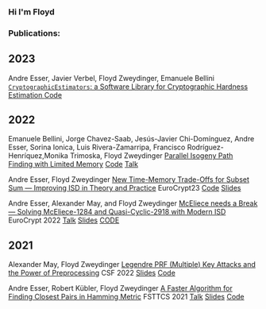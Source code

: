 ### Hi I'm Floyd

### Publications:

## 2023
Andre Esser, Javier Verbel, Floyd Zweydinger, Emanuele Bellini
[$\texttt{CryptographicEstimators}$: a Software Library for Cryptographic Hardness Estimation ](https://eprint.iacr.org/2023/589) [Code](https://github.com/Crypto-TII/CryptographicEstimators)

## 2022

Emanuele Bellini, Jorge Chavez-Saab, Jesús-Javier Chi-Domínguez, Andre Esser, Sorina Ionica, Luis Rivera-Zamarripa, Francisco Rodríguez-Henríquez,Monika Trimoska, Floyd Zweydinger
[Parallel Isogeny Path Finding with Limited Memory](https://eprint.iacr.org/2022/1464) [Code](https://github.com/TheSIPFDTeam/SIPFD) [Talk](https://www.youtube.com/watch?v=0ycz9MQquZw&list=PL1aGzrAyzO_D-3uKJAxo_080dCLf2NZle&index=10)

Andre Esser, Floyd Zweydinger
[New Time-Memory Trade-Offs for Subset Sum — Improving ISD in Theory and Practice](https://eprint.iacr.org/2022/1329) EuroCrypt23 [Code](https://github.com/FloydZ/decoding) [Slides](https://informatik.rub.de/wp-content/uploads/2023/05/talk.pdf)

Andre Esser, Alexander May, and Floyd Zweydinger
[McEliece needs a Break — Solving McEliece-1284 and Quasi-Cyclic-2918 with Modern ISD](https://eprint.iacr.org/2021/1634) EuroCrypt 2022 [Talk](https://www.youtube.com/watch?v=nkRpkf4efuE) [Slides](https://informatik.rub.de/wp-content/uploads/2022/10/Slides.pdf) [CODE](https://github.com/FloydZ/decoding)


## 2021
Alexander May, Floyd Zweydinger
[Legendre PRF (Multiple) Key Attacks and the Power of Preprocessing](https://eprint.iacr.org/2021/645) CSF 2022 [Slides](https://informatik.rub.de/wp-content/uploads/2022/10/Slides-1.pdf) [Code](https://github.com/FloydZ/prep-legendre)

Andre Esser, Robert Kübler, Floyd Zweydinger
[A Faster Algorithm for Finding Closest Pairs in Hamming Metric](https://arxiv.org/abs/2102.02597) FSTTCS 2021 [Talk](https://www.youtube.com/watch?v=yit-XdpXw04) [Slides](https://informatik.rub.de/wp-content/uploads/2022/10/Slides-2.pdf) [Code](https://github.com/FloydZ/NNAlgorithm)
